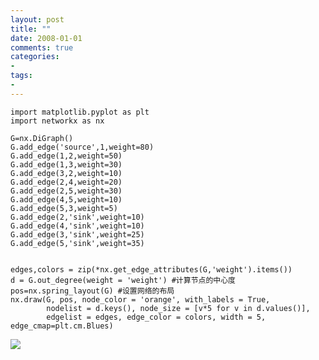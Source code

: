 ```yaml
---
layout: post
title: ""
date: 2008-01-01
comments: true
categories: 
- 
tags:
- 
---
```


    import matplotlib.pyplot as plt
    import networkx as nx
    
    G=nx.DiGraph()
    G.add_edge('source',1,weight=80)
    G.add_edge(1,2,weight=50)
    G.add_edge(1,3,weight=30)
    G.add_edge(3,2,weight=10)
    G.add_edge(2,4,weight=20)
    G.add_edge(2,5,weight=30)
    G.add_edge(4,5,weight=10)
    G.add_edge(5,3,weight=5)
    G.add_edge(2,'sink',weight=10)
    G.add_edge(4,'sink',weight=10)
    G.add_edge(3,'sink',weight=25)
    G.add_edge(5,'sink',weight=35)
    
    
    edges,colors = zip(*nx.get_edge_attributes(G,'weight').items())
    d = G.out_degree(weight = 'weight') #计算节点的中心度
    pos=nx.spring_layout(G) #设置网络的布局
    nx.draw(G, pos, node_color = 'orange', with_labels = True,
            nodelist = d.keys(), node_size = [v*5 for v in d.values()], 
            edgelist = edges, edge_color = colors, width = 5, edge_cmap=plt.cm.Blues)

![](http://chengjun.qiniudn.com/demo.png)


 
